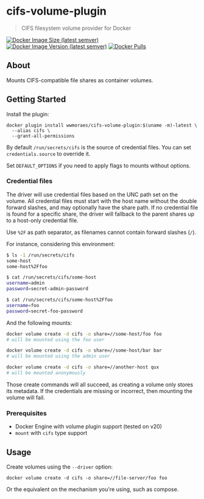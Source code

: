 # cifs-volume-plugin

> CIFS filesystem volume provider for Docker

[![Docker Image Size (latest semver)](https://img.shields.io/docker/image-size/wwmoraes/cifs-volume-plugin)](https://hub.docker.com/r/wwmoraes/cifs-volume-plugin)
[![Docker Image Version (latest semver)](https://img.shields.io/docker/v/wwmoraes/cifs-volume-plugin?label=image%20version)](https://hub.docker.com/r/wwmoraes/cifs-volume-plugin)
[![Docker Pulls](https://img.shields.io/docker/pulls/wwmoraes/cifs-volume-plugin)](https://hub.docker.com/r/wwmoraes/cifs-volume-plugin)

## About

Mounts CIFS-compatible file shares as container volumes.

## Getting Started

Install the plugin:

```shell
docker plugin install wwmoraes/cifs-volume-plugin:$(uname -m)-latest \
  --alias cifs \
  --grant-all-permissions
```

By default `/run/secrets/cifs` is the source of credential files. You can set
`credentials.source` to override it.

Set `DEFAULT_OPTIONS` if you need to apply flags to mounts without options.

### Credential files

The driver will use credential files based on the UNC path set on the volume.
All credential files must start with the host name without the double forward
slashes, and may optionally have the share path. If no credential file is found
for a specific share, the driver will fallback to the parent shares up to a
host-only credential file.

Use `%2F` as path separator, as filenames cannot contain forward slashes (`/`).

For instance, considering this environment:

```sh
$ ls -1 /run/secrets/cifs
some-host
some-host%2Ffoo

$ cat /run/secrets/cifs/some-host
username=admin
password=secret-admin-password

$ cat /run/secrets/cifs/some-host%2Ffoo
username=foo
password=secret-foo-password
```

And the following mounts:

```sh
docker volume create -d cifs -o share=//some-host/foo foo
# will be mounted using the foo user

docker volume create -d cifs -o share=//some-host/bar bar
# will be mounted using the admin user

docker volume create -d cifs -o share=//another-host qux
# will be mounted anonymously
```

Those create commands will all succeed, as creating a volume only stores its
metadata. If the credentials are missing or incorrect, then mounting the volume
will fail.

### Prerequisites

- Docker Engine with volume plugin support (tested on v20)
- `mount` with `cifs` type support

## Usage

Create volumes using the `--driver` option:

```shell
docker volume create -d cifs -o share=//file-server/foo foo
```

Or the equivalent on the mechanism you're using, such as compose.
